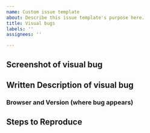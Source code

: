 ```yaml
---
name: Custom issue template
about: Describe this issue template's purpose here.
title: Visual bugs
labels: ''
assignees: ''

---
```


## Screenshot of visual bug

## Written Description of visual bug
### Browser and Version (where bug appears)

## Steps to Reproduce
